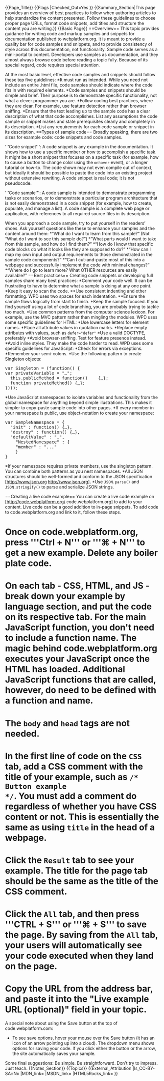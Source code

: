 {{Page_Title}}
{{Flags
|Checked_Out=Yes
}}
{{Summary_Section|This page provides an overview of best practices to follow when authoring articles to help standardize the content presented. Follow these guidelines to choose proper page URLs, format code snippets, add titles and structure the content you are writing.}}
{{Basic Page}}
==Overview==
This topic provides guidance for writing code and markup samples and snippets for documentation published to webplatform.org. It is meant to provide a quality bar for code samples and snippets, and to provide consistency of style across this documentation, not functionality. 
Sample code serves as a mini-portal to content. Developers use samples as documentation, and they almost always browse code before reading a topic fully. Because of its special regard, code requires special attention.

At the most basic level, effective code samples and snippets should follow these top five guidelines:
*It must run as intended. While you need not include an entire .html file, code samples should indicate where the code fits in with required elements. 
*Code samples and snippets should be simple and brief. Their purpose is to demonstrate specific functionality, not what a clever programmer you are. 
*Follow coding best practices, where they are clear. For example, use feature detection rather than browser sniffing. 
*Ensure that the text leading up to the sample code has a clear description of what that code accomplishes. List any assumptions the code sample or snippet makes and state prerequisites clearly and completely in its description. 
*List any requirements for each code sample or snippet in its description. 
==Types of sample code==
Broadly speaking, there are two sizes for example code: code snippets and code samples. 

'''Code snippet''': A code snippet is any example in the documentation. It shows how to use a specific member or how to accomplish a specific task. It might be a short snippet that focuses on a specific task (for example, how to cause a button to change color using the <code>onhover</code> event), or a longer tutorial or how-to. The code shown may not even compile out of context, but ideally it should be possible to paste the code into an existing project without extensive rewriting. A code snippet is real code; it is not pseudocode.

'''Code sample''': A code sample is intended to demonstrate programming tasks or scenarios, or to demonstrate a particular program architecture that is not easily demonstrated in a code snippet (for example, how to create, populate, and manage a list). A code sample is a complete web page or application, with references to all required source files in its description.

When you approach a code sample, try to put yourself in the readers’ shoes. Ask yourself questions like these to enhance your samples and the content around them:
*“What do I want to learn from this sample?” (Not “What do I want to see this sample do?”)
*“What parts would I want to take from this sample, and how do I find them?”
*“How do I know that specific code blocks do what it looks like they are supposed to do?”
*“How can I map my own input and output requirements to those demonstrated in the sample code components?”
*“Can I cut-and-paste most of this into a webpage and successfully implement the code with minimal changes?”
*“Where do I go to learn more? What OTHER resources are easily available?” 
==Best practices==
Creating code snippets or developing full samples share many best practices:
*Comment your code well. It can be frustrating to have to determine what a sample is doing at any one point.
*Keep it easy to scan the code. 
**Use consistent indenting and other formatting. WPD uses two spaces for each indentation. 
**Ensure the sample flows logically from start to finish.
*Keep the sample focused. If you find yourself using a lot of code branching, you are probably trying to tackle too much.
*Use common patterns from the computer science lexicon. For example, use the MVC pattern rather than mingling the modules.
WPD uses some specific guidelines for HTML:
*Use lowercase letters for element names.
*Place all attribute values in quotation marks.
*Replace empty attributes with values, such as <code>defer="defer"</code>
*Use a valid DOCTYPE, preferably <code><!DOCTYPE html></code>
*Avoid browser-sniffing. Test for feature presence instead.
*Avoid inline styles. They make the code harder to read.
WPD uses some specific guidelines for JavaScript:
*Check for errors via exceptions. 
*Remember your semi-colons.
*Use the following pattern to create Singleton objects:
<pre>var Singleton = (function() {
var privateVariable = "…";
  this.publicMethod = function()	{…};
  function privateMethod() {…};
})();</pre>
*Use JavaScript namespaces to isolate variables and functionality from the global namespace for anything beyond simple illustrations. This makes it simpler to copy-paste sample code into other pages.
*If every member in your namespace is public, use object-notation to create your namespace:
<pre>var SampleNamespace = {
  "init" : function() {…},
  "destroy" : function() {…},
  "defaultValue" : "…",
    "NestedNamespace" : {
    "member" : "..."
    }
}</pre>
*If your namespace requires private members, use the singleton pattern. You can combine both patterns as you nest namespaces.
*All JSON structures should be well-formed and conform to the JSON specification [http://www.json.org http://www.json.org].
*Use <code>JSON.parse()</code> and <code>JSON.stringify()</code> to parse and serialize JSON strings.

==Creating a live code example==
You can create a live code example on [http://code.webplatform.org/ code.webplatform.org] to add to your content. Live code can be a good addition to in-page snippets. To add code to code.webplatform.org and link to it, follow these steps. 

# Once on code.webplatform.org, press '''Ctrl + N''' or '''⌘ + N''' to get a new example. Delete any boiler plate code.  
# On each tab - CSS, HTML, and JS - break down your example by language section, and put the code on its respective tab. For the main JavaScript function, you don't need to include a function name. The magic behind code.webplatform.org executes your JavaScript once the HTML has loaded. Additional JavaScript functions that are called, however, do need to be defined with a function and name. 
# The <code>body</code> and <code>head</code> tags are not needed.
# In the first line of code on the <code>CSS</code> tab, add a CSS comment with the title of your example, such as <code>/* Button example */</code>. You must add a comment do regardless of whether you have CSS content or not. This is essentially the same as using <code>title</code> in the head of a webpage. 
# Click the <code>Result</code> tab to see your example. The title for the page tab should be the same as the title of the CSS comment. 
# Click the <code>All</code> tab, and then press '''CTRL + S''' or '''⌘ + S''' to save the page. By saving from the <code>All</code> tab, your users will automatically see your code executed when they land on the page. 
# Copy the URL from the address bar, and paste it into the "Live example URL (optional)" field in your topic. 

A special note about using the Save button at the top of code.webplatform.com:
* To see save options, hover your mouse over the Save button (it has an icon of an arrow pointing up into a cloud). The dropdown menu shows options for saving your code. If you click either the button or the arrow, the site automatically saves your sample. 

Some final suggestions: Be simple. Be straightforward. Don’t try to impress. Just teach.
{{Notes_Section}}
{{Topics}}
{{External_Attribution
|Is_CC-BY-SA=No
|MDN_link=
|MSDN_link=
|HTML5Rocks_link=
}}